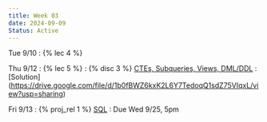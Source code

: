 ```yaml
---
title: Week 03
date: 2024-09-09
Status: Active
---
```


Tue 9/10
: {% lec 4 %}

Thu 9/12
: {% lec 5 %}
: {% disc 3 %} [CTEs, Subqueries, Views, DML/DDL](https://drive.google.com/file/d/1vYwz402q7UaMLsxOXK0d9hInIJsnspU9/view?usp=sharing)
  : [Solution] (https://drive.google.com/file/d/1b0fBWZ6kxK2L6Y7TedoqQ1sdZ75VIqxL/view?usp=sharing)

Fri 9/13
: {% proj_rel 1 %} [SQL](https://data101.datahub.berkeley.edu/hub/user-redirect/git-pull?repo=https%3A%2F%2Fgithub.com%2Fcal-data-eng%2Ffa24-materials&urlpath=lab%2Ftree%2Ffa24-materials%2Fproj%2Fproj1%2Fproj1.ipynb&branch=main)
  : Due Wed 9/25, 5pm
